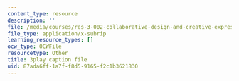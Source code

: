 ```yaml
---
content_type: resource
description: ''
file: /media/courses/res-3-002-collaborative-design-and-creative-expression-with-arduino-microcontrollers-january-iap-2017/87ada6ff1a7ff8d59165f2c1b3621830_6xrabmU-gq8.srt
file_type: application/x-subrip
learning_resource_types: []
ocw_type: OCWFile
resourcetype: Other
title: 3play caption file
uid: 87ada6ff-1a7f-f8d5-9165-f2c1b3621830
---
```

